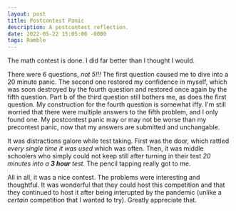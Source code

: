 ```yaml
---
layout: post
title: Postcontest Panic
description: A postcontest reflection.
date: 2022-05-22 15:05:00 -0000
tags: Ramble
---
```


The math contest is done. I did far better than I thought I would. 

There were 6 questions, *not 5!!!* The first question caused me to dive into a 20 minute panic. The second one restored my confidence in myself, which was soon destroyed by the fourth question and restored once again by the fifth question. Part b of the third question still bothers me, as does the first question. My construction for the fourth question is somewhat iffy. I'm still worried that there were multiple answers to the fifth problem, and I only found one. My postcontest panic may or may not be worse than my precontest panic, now that my answers are submitted and unchangable. 

It was distractions galore while test taking. First was the door, which rattled *every single time it was used* which was often. Then, it was middle schoolers who simply could not keep still after turning in their test *20 minutes into a **3 hour** test*. The pencil tapping really got to me.

All in all, it was a nice contest. The problems were interesting and thoughtful. It was wonderful that they could host this competition and that they continued to host it after being interupted by the pandemic (unlike a *certain* competition that I wanted to try). Greatly appreciate that.
